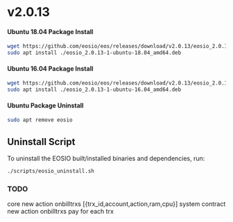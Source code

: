 
# v2.0.13

#### Ubuntu 18.04 Package Install
```sh
wget https://github.com/eosio/eos/releases/download/v2.0.13/eosio_2.0.13-1-ubuntu-18.04_amd64.deb
sudo apt install ./eosio_2.0.13-1-ubuntu-18.04_amd64.deb
```
#### Ubuntu 16.04 Package Install
```sh
wget https://github.com/eosio/eos/releases/download/v2.0.13/eosio_2.0.13-1-ubuntu-16.04_amd64.deb
sudo apt install ./eosio_2.0.13-1-ubuntu-16.04_amd64.deb
```
#### Ubuntu Package Uninstall
```sh
sudo apt remove eosio
```

## Uninstall Script
To uninstall the EOSIO built/installed binaries and dependencies, run:
```sh
./scripts/eosio_uninstall.sh
```

### TODO
core
	new action
		onbilltrxs
			[{trx_id,account,action,ram,cpu}]
system contract
	new action
		onbilltrxs
			pay for each trx